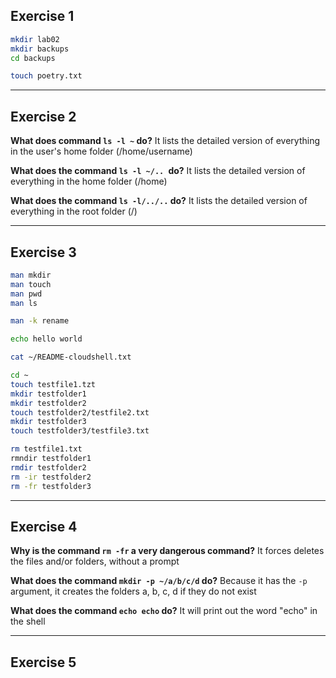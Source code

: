 ## Exercise 1
```bash
mkdir lab02
mkdir backups
cd backups

touch poetry.txt
```

---

## Exercise 2
**What does command `ls -l ~` do?**
It lists the detailed version of everything in the user's home folder (/home/username)

**What does the command `ls -l ~/.. `do?**
It lists the detailed version of everything in the home folder (/home)

**What does the command `ls -l/../..` do?**
It lists the detailed version of everything in the root folder (/)

---

## Exercise 3
```bash showlinenumbers
man mkdir
man touch
man pwd
man ls

man -k rename

echo hello world

cat ~/README-cloudshell.txt

cd ~
touch testfile1.tzt
mkdir testfolder1
mkdir testfolder2
touch testfolder2/testfile2.txt
mkdir testfolder3
touch testfolder3/testfile3.txt

rm testfile1.txt
rmndir testfolder1
rmdir testfolder2
rm -ir testfolder2
rm -fr testfolder3
```

---

## Exercise 4
**Why is the command `rm -fr` a very dangerous command?**
It forces deletes the files and/or folders, without a prompt

**What does the command `mkdir -p ~/a/b/c/d` do?**
Because it has the `-p` argument, it creates the folders a, b, c, d if they do not exist

**What does the command `echo echo` do?**
It will print out the word "echo" in the shell

---

## Exercise 5
